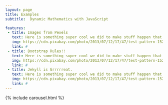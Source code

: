 ```yaml
---
layout: page
title: Examples
subtitle:  Dynamic Mathematics with JavaScript

features:
 - title: Images from Pexels
   text: Here is something super cool we did to make stuff happen that was also cool.
   img: https://cdn.pixabay.com/photo/2013/07/12/17/47/test-pattern-152459_960_720.png
   link: #
 - title: Bootstrap Rules!!
   text: Here is something super cool we did to make stuff happen that was also cool.
   img: https://cdn.pixabay.com/photo/2013/07/12/17/47/test-pattern-152459_960_720.png
   link: #
 - title: Jekyll is Grrrrreat.
   text: Here is something super cool we did to make stuff happen that was also cool.
   img: https://cdn.pixabay.com/photo/2013/07/12/17/47/test-pattern-152459_960_720.png
   link: #
---
```

{% include carousel.html %}
